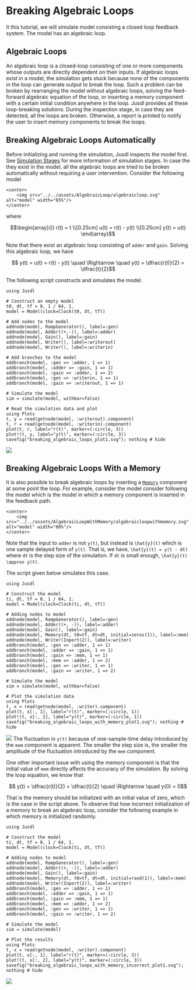 # Breaking Algebraic Loops

It this tutorial, we will simulate model consisting a closed loop feedback system. The model has an algebraic loop. 

## Algebraic Loops
An algebraic loop is a closed-loop consisting of one or more components whose outputs are directly dependent on their inputs. If algebraic loops exist in a model,  the simulation gets stuck because none of the components in the loop can generate output to break the loop. Such a problem can be broken by rearranging the model without algebraic loops, solving the feed-forward algebraic equation of the loop, or inserting a memory component with a certain initial condition anywhere in the loop. Jusdl provides all these loop-breaking solutions. During the inspection stage,  in case they are detected, all the loops are broken. Otherwise, a report is printed to notify the user to insert memory components to break the loops. 

## Breaking Algebraic Loops Automatically
Before initializing and running the simulation, Jusdl inspects the model first. See [Simulation Stages](@ref) for more information of simulation stages. In case the they exist in the model, all the algebraic loops are tried to be broken automatically without requiring a user intervention. Consider the following model 

```@raw html
<center>
    <img src="../../assets/AlgebraicLoop/algebraicloop.svg" alt="model" width="65%"/>
</center>
```
where 
```math
\begin{array}{l}
    r(t) = t \\[0.25cm]
    u(t) = r(t) - y(t) \\[0.25cm]
    y(t) = u(t) 
\end{array}
```
Note that there exist an algebraic loop consisting of `adder` and `gain`.  Solving this algebraic loop, we have 
```math 
    y(t) = u(t) = r(t) - y(t) \quad \Rightarrow \quad y(t) = \dfrac{r(t)}{2} = \dfrac{t}{2}
```
The following script constructs and simulates the model. 
```@example breaking_algebraic_loops_ex
using Jusdl

# Construct an empty model 
t0, dt, tf = 0, 1 / 64, 1.
model = Model(clock=Clock(t0, dt, tf))

# Add nodes to the model
addnode(model, RampGenerator(), label=:gen)
addnode(model, Adder((+,-)), label=:adder)
addnode(model, Gain(), label=:gain)
addnode(model, Writer(), label=:writerout)
addnode(model, Writer(), label=:writerin)

# Add branches to the model 
addbranch(model, :gen => :adder, 1 => 1)
addbranch(model, :adder => :gain, 1 => 1)
addbranch(model, :gain => :adder, 1 => 2)
addbranch(model, :gen => :writerin, 1 => 1)
addbranch(model, :gain => :writerout, 1 => 1)

# Simulate the model 
sim = simulate(model, withbar=false)

# Read the simulation data and plot 
using Plots
t, y = read(getnode(model, :writerout).component)
t, r = read(getnode(model, :writerin).component)
plot(t, r, label="r(t)", marker=(:circle, 3)) 
plot!(t, y, label="y(t)", marker=(:circle, 3)) 
savefig("breaking_algebraic_loops_plot1.svg"); nothing # hide
```
![](breaking_algebraic_loops_plot1.svg)

## Breaking Algebraic Loops With a Memory 
It is also possible to break algebraic loops by inserting a [`Memory`](@ref) component at some point the loop. For example, consider the model consider following the model which is the model in which a memory component is inserted in the feedback path. 
```@raw html
<center>
    <img src="../../assets/AlgebraicLoopWithMemory/algebraicloopwithmemory.svg" alt="model" width="80%"/>
</center>
```
Note that the input to `adder` is not ``y(t)``, but instead is ``\hat{y}(t)`` which is one sample delayed form of ``y(t)``.  That is, we have, ``\hat{y}(t) = y(t - dt)`` where ``dt`` is the step size of the simulation. If ``dt`` is small enough, ``\hat{y}(t) \approx y(t)``.

The script given below simulates this case. 
```@example breaking_algebraic_loops_with_memory 
using Jusdl 

# Construct the model 
ti, dt, tf = 0, 1 / 64, 1. 
model = Model(clock=Clock(ti, dt, tf))

# Adding nodes to model 
addnode(model, RampGenerator(), label=:gen) 
addnode(model, Adder((+, -)), label=:adder) 
addnode(model, Gain(), label=:gain) 
addnode(model, Memory(dt, t0=tf, dt=dt, initial=zeros(1)), label=:mem) 
addnode(model, Writer(Inport(2)), label=:writer)
addbranch(model, :gen => :adder, 1 => 1) 
addbranch(model, :adder => :gain, 1 => 1) 
addbranch(model, :gain => :mem, 1 => 1) 
addbranch(model, :mem => :adder, 1 => 2) 
addbranch(model, :gen => :writer, 1 => 1) 
addbranch(model, :gain => :writer, 1 => 2) 

# Simulate the model 
sim = simulate(model, withbar=false)

# Plot the simulation data
using Plots
t, x = read(getnode(model, :writer).component)
plot(t, x[:, 1], label="r(t)", marker=(:circle, 1))
plot!(t, x[:, 2], label="y(t)", marker=(:circle, 1))
savefig("breaking_algebraic_loops_with_memory_plot1.svg"); nothing # hide
```
![](breaking_algebraic_loops_with_memory_plot1.svg)
The fluctuation in ``y(t)`` because of one-sample-time delay introduced by the `mem` component is apparent. The smaller the step size is, the smaller the amplitude of the fluctuation  introduced by the `mem` component. 

One other important issue with using the memory component is that the initial value of `mem` directly affects the accuracy of the simulation. By solving the loop equation, we know that 
```math 
    y(t) = \dfrac{r(t)}{2} = \dfrac{t}{2} \quad \Rightarrow \quad y(0) = 0
```
That is the memory should be initialized with an initial value of zero, which is the case in the script above. To observe that how incorrect initialization of a memory to break an algebraic loop, consider the following example in which memory is initialized randomly. 
```@example breaking_algebraic_loops_with_memory_incorrect_initialization 
using Jusdl 

# Construct the model 
ti, dt, tf = 0, 1 / 64, 1. 
model = Model(clock=Clock(ti, dt, tf))

# Adding nodes to model 
addnode(model, RampGenerator(), label=:gen) 
addnode(model, Adder((+, -)), label=:adder) 
addnode(model, Gain(), label=:gain) 
addnode(model, Memory(dt, t0=tf, dt=dt, initial=rand(1)), label=:mem) 
addnode(model, Writer(Inport(2)), label=:writer)
addbranch(model, :gen => :adder, 1 => 1) 
addbranch(model, :adder => :gain, 1 => 1) 
addbranch(model, :gain => :mem, 1 => 1) 
addbranch(model, :mem => :adder, 1 => 2) 
addbranch(model, :gen => :writer, 1 => 1) 
addbranch(model, :gain => :writer, 1 => 2) 

# Simulate the model 
sim = simulate(model)

# Plot the results 
using Plots
t, x = read(getnode(model, :writer).component)
plot(t, x[:, 1], label="r(t)", marker=(:circle, 3))
plot!(t, x[:, 2], label="y(t)", marker=(:circle, 3))
savefig("breaking_algebraic_loops_with_memory_incorrect_plot1.svg"); nothing # hide
```
![](breaking_algebraic_loops_with_memory_incorrect_plot1.svg)
